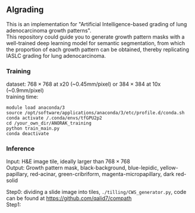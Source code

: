 ## AIgrading
This is an implementation for "Artificial Intelligence-based grading of lung adenocarcinoma growth patterns".  
This repository could guide you to generate growth pattern masks with a well-trained deep learning model for semantic segmentation, from which the proportion of each growth pattern can be obtained, thereby replicating IASLC grading for lung adenocarcinoma.

### Training
dataset: $768 \times 768$ at x20 (~0.45mm/pixel) or $384 \times 384$ at 10x (~0.9mm/pixel)  
training time:  
```
module load anaconda/3  
source /opt/software/applications/anaconda/3/etc/profile.d/conda.sh  
conda activate /.conda/envs/tfGPU2p2  
cd /your_own_dir/ANORAK_training  
python train_main.py
conda deactivate
```


### Inference
Input: H&E image tile, ideally larger than $768 \times 768$  
Output: Growth pattern mask, black-background, blue-lepidic, yellow-papillary, red-acinar, green-cribriform, magenta-micropapillary, dark red-solid

Step0: dividing a slide image into tiles, `./tilling/CWS_generator.py`, code can be found at https://github.com/qalid7/compath  
Step1:
